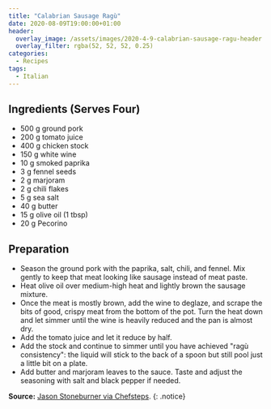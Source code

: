 ```yaml
---
title: "Calabrian Sausage Ragù"
date: 2020-08-09T19:00:00+01:00
header:
  overlay_image: /assets/images/2020-4-9-calabrian-sausage-ragu-header.jpg
  overlay_filter: rgba(52, 52, 52, 0.25)
categories:
  - Recipes
tags:
  - Italian
---
```


<!--more-->

## Ingredients (Serves Four)

* 500 g ground pork
* 200 g tomato juice
* 400 g chicken stock
* 150 g white wine
* 10 g smoked paprika
* 3 g fennel seeds
* 2 g marjoram
* 2 g chili flakes
* 5 g sea salt
* 40 g butter
* 15 g olive oil (1 tbsp)
* 20 g Pecorino

## Preparation

* Season the ground pork with the paprika, salt, chili, and fennel. Mix gently to keep that meat looking like sausage instead of meat paste.
* Heat olive oil over medium-high heat and lightly brown the sausage mixture.
* Once the meat is mostly brown, add the wine to deglaze, and scrape the bits of good, crispy meat from the bottom of the pot. Turn the heat down and let simmer until the wine is heavily reduced and the pan is almost dry.
* Add the tomato juice and let it reduce by half.
* Add the stock and continue to simmer until you have achieved "ragù consistency": the liquid will stick to the back of a spoon but still pool just a little bit on a plate.
* Add butter and marjoram leaves to the sauce. Taste and adjust the seasoning with salt and black pepper if needed.

**Source:** [Jason Stoneburner via Chefsteps](https://www.chefsteps.com/activities/droolworthy-calabrian-sausage-ragu-and-homemade-capunti-with-jason-stoneburner/).
{: .notice}
